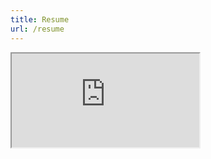 ```yaml
---
title: Resume
url: /resume
---
```

<iframe class="resume-doc" src="https://docs.google.com/document/d/e/2PACX-1vRKKDy6iqk9OklL7k0wx71Ib3v8_uR2OimKoEwrXKbHjuo_mY8HVuX5xqjtNnfs3CyZQgjb6uiPI8gw/pub?embedded=true"></iframe>
